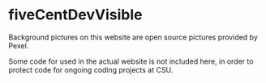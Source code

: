 # fiveCentDevVisible
Background pictures on this website are open source pictures provided by Pexel.

Some code for used in the actual website is not included here, in order to protect code for ongoing coding projects at CSU. 